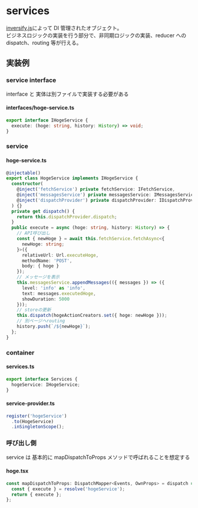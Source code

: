 # services

[inversify.js](https://github.com/inversify/InversifyJS)によって DI 管理されたオブジェクト。  
ビジネスロジックの実装を行う部分で、非同期ロジックの実装、reducer への dispatch、routing 等が行える。

## 実装例

### service interface

interface と 実体は別ファイルで実装する必要がある

#### interfaces/hoge-service.ts

```ts
export interface IHogeService {
  execute: (hoge: string, history: History) => void;
}
```

### service

#### hoge-service.ts

```ts
@injectable()
export class HogeService implements IHogeService {
  constructor(
    @inject('fetchService') private fetchService: IFetchService,
    @inject('messagesService') private messagesService: IMessagesService,
    @inject('dispatchProvider') private dispatchProvider: IDispatchProvider
  ) {}
  private get dispatch() {
    return this.dispatchProvider.dispatch;
  }
  public execute = async (hoge: string, history: History) => {
    // API呼び出し
    const { newHoge } = await this.fetchService.fetchAsync<{
      newHoge: string;
    }>({
      relativeUrl: Url.executeHoge,
      methodName: 'POST',
      body: { hoge }
    });
    // メッセージを表示
    this.messagesService.appendMessages(({ messages }) => ({
      level: 'info' as 'info',
      text: messages.executedHoge,
      showDuration: 5000
    }));
    // storeの更新
    this.dispatch(hogeActionCreators.set({ hoge: newHoge }));
    // 別ページヘrouting
    history.push(`/${newHoge}`);
  };
}
```

### container

#### services.ts

```ts
export interface Services {
  hogeService: IHogeService;
}
```

#### service-provider.ts

```ts
register('hogeService')
  .to(HogeService)
  .inSingletonScope();
```

### 呼び出し側

service は 基本的に mapDispatchToProps メソッドで呼ばれることを想定する

#### hoge.tsx

```ts
const mapDispatchToProps: DispatchMapper<Events, OwnProps> = dispatch => {
  const { execute } = resolve('hogeService');
  return { execute };
};
```
